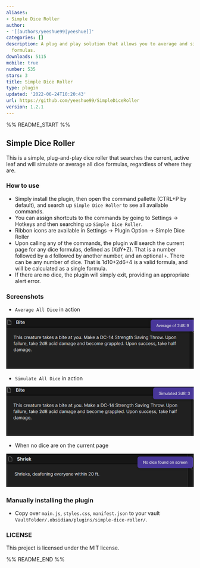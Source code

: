 ```yaml
---
aliases:
- Simple Dice Roller
author:
- '[[authors/yeeshue99|yeeshue]]'
categories: []
description: A plug and play solution that allows you to average and simulate dice
  formulas.
downloads: 5115
mobile: true
number: 535
stars: 3
title: Simple Dice Roller
type: plugin
updated: '2022-06-24T10:20:43'
url: https://github.com/yeeshue99/SimpleDiceRoller
version: 1.2.1
---
```


%% README_START %%

## Simple Dice Roller

This is a simple, plug-and-play dice roller that searches the current, active leaf and will simulate or average all dice formulas, regardless of where they are.

### How to use

- Simply install the plugin, then open the command pallette (CTRL+P by default), and search up `Simple Dice Roller` to see all available commands.
- You can assign shortcuts to the commands by going to Settings -> Hotkeys and then searching up `Simple Dice Roller`.
- Ribbon icons are available in Settings -> Plugin Option -> Simple Dice Roller
- Upon calling any of the commands, the plugin will search the current page for any dice formulas, defined as (XdY+Z). That is a number followed by a `d` followed by another number, and an optional `+`. There can be any number of dice. That is 1d10+2d6+4 is a valid formula, and will be calculated as a single formula.
- If there are no dice, the plugin will simply exit, providing an appropriate alert error.


### Screenshots
- `Average All Dice` in action


![Average Image](https://raw.githubusercontent.com/yeeshue99/SimpleDiceRoller/HEAD/Screenshots/AverageImage.png)
- `Simulate All Dice` in action


![Simulate Image](https://raw.githubusercontent.com/yeeshue99/SimpleDiceRoller/HEAD/Screenshots/SimulateImage.png)
- When no dice are on the current page


![No Dice](https://raw.githubusercontent.com/yeeshue99/SimpleDiceRoller/HEAD/Screenshots/NoDice.png)

### Manually installing the plugin

- Copy over `main.js`, `styles.css`, `manifest.json` to your vault `VaultFolder/.obsidian/plugins/simple-dice-roller/`.

### LICENSE

This project is licensed under the MIT license.

%% README_END %%